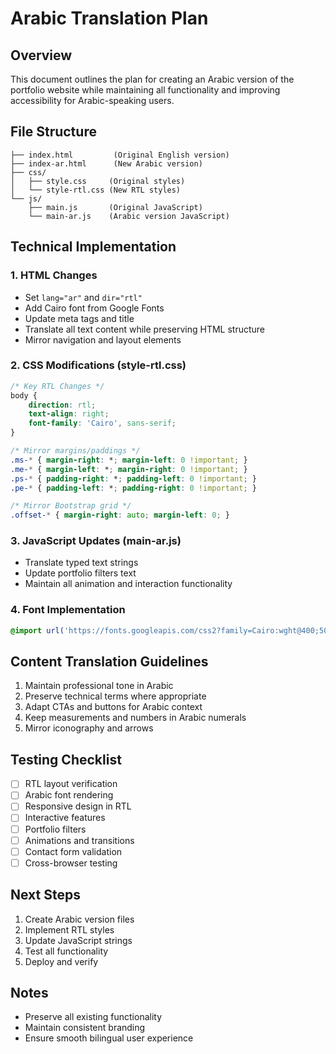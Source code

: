 # Arabic Translation Plan

## Overview
This document outlines the plan for creating an Arabic version of the portfolio website while maintaining all functionality and improving accessibility for Arabic-speaking users.

## File Structure
```
├── index.html         (Original English version)
├── index-ar.html      (New Arabic version)
├── css/
│   ├── style.css     (Original styles)
│   └── style-rtl.css (New RTL styles)
└── js/
    ├── main.js       (Original JavaScript)
    └── main-ar.js    (Arabic version JavaScript)
```

## Technical Implementation

### 1. HTML Changes
- Set `lang="ar"` and `dir="rtl"`
- Add Cairo font from Google Fonts
- Update meta tags and title
- Translate all text content while preserving HTML structure
- Mirror navigation and layout elements

### 2. CSS Modifications (style-rtl.css)
```css
/* Key RTL Changes */
body {
    direction: rtl;
    text-align: right;
    font-family: 'Cairo', sans-serif;
}

/* Mirror margins/paddings */
.ms-* { margin-right: *; margin-left: 0 !important; }
.me-* { margin-left: *; margin-right: 0 !important; }
.ps-* { padding-right: *; padding-left: 0 !important; }
.pe-* { padding-left: *; padding-right: 0 !important; }

/* Mirror Bootstrap grid */
.offset-* { margin-right: auto; margin-left: 0; }
```

### 3. JavaScript Updates (main-ar.js)
- Translate typed text strings
- Update portfolio filters text
- Maintain all animation and interaction functionality

### 4. Font Implementation
```css
@import url('https://fonts.googleapis.com/css2?family=Cairo:wght@400;500;600;700&display=swap');
```

## Content Translation Guidelines
1. Maintain professional tone in Arabic
2. Preserve technical terms where appropriate
3. Adapt CTAs and buttons for Arabic context
4. Keep measurements and numbers in Arabic numerals
5. Mirror iconography and arrows

## Testing Checklist
- [ ] RTL layout verification
- [ ] Arabic font rendering
- [ ] Responsive design in RTL
- [ ] Interactive features
- [ ] Portfolio filters
- [ ] Animations and transitions
- [ ] Contact form validation
- [ ] Cross-browser testing

## Next Steps
1. Create Arabic version files
2. Implement RTL styles
3. Update JavaScript strings
4. Test all functionality
5. Deploy and verify

## Notes
- Preserve all existing functionality
- Maintain consistent branding
- Ensure smooth bilingual user experience